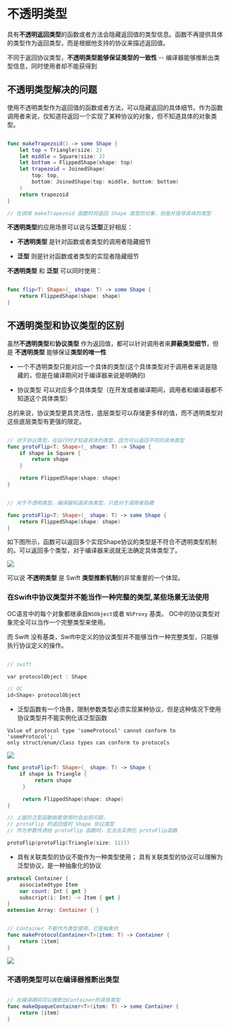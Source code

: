 # 不透明类型

具有**不透明返回类型**的函数或者方法会隐藏返回值的类型信息。函数不再提供具体的类型作为返回类型，而是根据他支持的协议来描述返回值。

不同于返回协议类型，**不透明类型能够保证类型的一致性** -- 编译器能够推断出类型信息，同时使用者却不能获得到


## 不透明类型解决的问题

使用不透明类型作为返回值的函数或者方法，可以隐藏返回的具体细节。作为函数调用者来说，仅知道将返回一个实现了某种协议的对象，但不知道具体的对象类型。

```swift

func makeTrapezoid() -> some Shape {
    let top = Triangle(size: 2)
    let middle = Square(size: 2)
    let bottom = FlippedShape(shape: top)
    let trapezoid = JoinedShape(
        top: top,
        bottom: JoinedShape(top: middle, bottom: bottom)
    )
    return trapezoid
}

// 在调用 makeTrapezoid 函数时将返回 Shape 类型的对象，但是并指导具体的类型


```

**不透明类型**的应用场景可以说与**泛型**正好相反：

- **不透明类型** 是针对函数或者类型的调用者隐藏细节

- **泛型** 则是针对函数或者类型的实现者隐藏细节

**不透明类型** 和 **泛型** 可以同时使用：


```swift

func flip<T: Shape>(_ shape: T) -> some Shape {
    return FlippedShape(shape: shape) 
}


```


## 不透明类型和协议类型的区别

虽然**不透明类型**和**协议类型** 作为返回值，都可以针对调用者来**屏蔽类型细节**，但是 **不透明类型** 能够保证**类型的唯一性**

- 一个不透明类型只能对应一个具体的类型(这个具体类型对于调用者来说是隐藏的，但是在编译期间对于编译器来说是明确的)

- 协议类型 可以对应多个具体类型（在开发或者编译期间，调用者和编译器都不知道这个具体类型）

总的来说，协议类型更具灵活性，底层类型可以存储更多样的值，而不透明类型对这些底层类型有更强的限定。

```swift

// 对于协议类型，在运行时才知道具体的类型，因为可以返回不同的具体类型
func protoFlip<T: Shape>(_ shape: T) -> Shape {
    if shape is Square {
        return shape
    }

    return FlippedShape(shape: shape)
}


// 对于不透明类型，编译器知道具体类型，只是对于调用者隐藏 

func protoFlip<T: Shape>(_ shape: T) -> some Shape {
    return FlippedShape(shape: shape)
}

```

如下图所示，函数可以返回多个实现Shape协议的类型是不符合不透明类型机制的。可以返回多个类型，对于编译器来说就无法确定具体类型了。

![](https://pic.existorlive.cn/%E6%88%AA%E5%B1%8F2021-01-29%20%E4%B8%8B%E5%8D%8811.43.46.png)

可以说 **不透明类型** 是 Swift **类型推断机制**的非常重要的一个体现。

### 在Swift中协议类型并不能当作一种完整的类型,某些场景无法使用

OC语言中的每个对象都继承自`NSObject`或者 `NSProxy` 基类。 OC中的协议类型对象完全可以当作一个完整类型来使用。

而 Swift 没有基类，Swift中定义的协议类型并不能够当作一种完整类型，只能够执行协议定义的操作。

```c

// swift

var protocolObject : Shape 

// OC
id<Shape> protocolObject 


```

- 泛型函数有一个场景，限制参数类型必须实现某种协议，但是这种情况下使用协议类型并不能实例化该泛型函数

```
Value of protocol type 'someProtocol' cannot conform to 'someProtocol'; 
only struct/enum/class types can conform to protocols
```

![](https://pic.existorlive.cn/%E6%88%AA%E5%B1%8F2021-01-30%20%E4%B8%8A%E5%8D%881.51.11.png)

```swift
func protoFlip<T: Shape>(_ shape: T) -> Shape {
    if shape is Triangle {
         return shape
     }

     return FlippedShape(shape: shape)
}

// 上面的泛型函数嵌套使用时会出现问题，
// protoFlip 的返回值时 Shape 协议类型
// 作为参数传递给 protoFlip 函数时，无法去实例化 protoFlip函数

protoFlip(protoFlip(Triangle(size: 11)))

```

- 具有关联类型的协议不能作为一种类型使用； 具有关联类型的协议可以理解为泛型协议，是一种抽象化的协议

```swift
protocol Container {
    associatedtype Item
    var count: Int { get }
    subscript(i: Int) -> Item { get }
}
extension Array: Container { }


// Container 不能作为类型使用，它是抽象的
func makeProtocolContainer<T>(item: T) -> Container {
    return [item]
}
```
![](https://pic.existorlive.cn/%E6%88%AA%E5%B1%8F2021-01-30%20%E4%B8%8A%E5%8D%881.58.08.png)

### 不透明类型可以在编译器推断出类型

```swift

// 在编译期间可以推断出Container的具体类型
func makeOpaqueContainer<T>(item: T) -> some Container {
    return [item]
}

```







